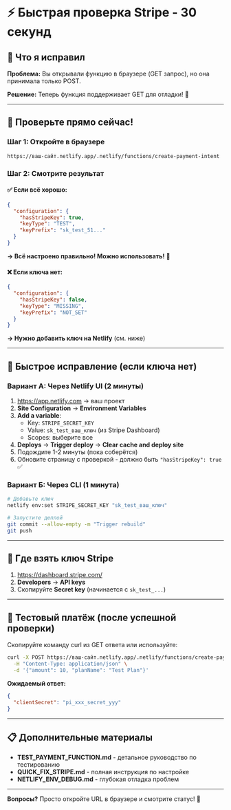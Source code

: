 # ⚡ Быстрая проверка Stripe - 30 секунд

## 🎯 Что я исправил

**Проблема:** Вы открывали функцию в браузере (GET запрос), но она принимала только POST.

**Решение:** Теперь функция поддерживает GET для отладки! 🎉

---

## 🚀 Проверьте прямо сейчас!

### Шаг 1: Откройте в браузере
```
https://ваш-сайт.netlify.app/.netlify/functions/create-payment-intent
```

### Шаг 2: Смотрите результат

#### ✅ Если всё хорошо:
```json
{
  "configuration": {
    "hasStripeKey": true,
    "keyType": "TEST",
    "keyPrefix": "sk_test_51..."
  }
}
```
**→ Всё настроено правильно! Можно использовать!** 🎉

#### ❌ Если ключа нет:
```json
{
  "configuration": {
    "hasStripeKey": false,
    "keyType": "MISSING",
    "keyPrefix": "NOT_SET"
  }
}
```
**→ Нужно добавить ключ на Netlify** (см. ниже)

---

## 🔧 Быстрое исправление (если ключа нет)

### Вариант А: Через Netlify UI (2 минуты)

1. https://app.netlify.com → ваш проект
2. **Site Configuration** → **Environment Variables**
3. **Add a variable**:
   - Key: `STRIPE_SECRET_KEY`
   - Value: `sk_test_ваш_ключ` (из Stripe Dashboard)
   - Scopes: выберите все
4. **Deploys** → **Trigger deploy** → **Clear cache and deploy site**
5. Подождите 1-2 минуты (пока соберётся)
6. Обновите страницу с проверкой - должно быть `"hasStripeKey": true` ✅

### Вариант Б: Через CLI (1 минута)

```bash
# Добавьте ключ
netlify env:set STRIPE_SECRET_KEY "sk_test_ваш_ключ"

# Запустите деплой
git commit --allow-empty -m "Trigger rebuild"
git push
```

---

## 📍 Где взять ключ Stripe

1. https://dashboard.stripe.com/
2. **Developers** → **API keys**
3. Скопируйте **Secret key** (начинается с `sk_test_...`)

---

## 🧪 Тестовый платёж (после успешной проверки)

Скопируйте команду curl из GET ответа или используйте:

```bash
curl -X POST https://ваш-сайт.netlify.app/.netlify/functions/create-payment-intent \
  -H "Content-Type: application/json" \
  -d '{"amount": 10, "planName": "Test Plan"}'
```

**Ожидаемый ответ:**
```json
{
  "clientSecret": "pi_xxx_secret_yyy"
}
```

---

## 📋 Дополнительные материалы

- **TEST_PAYMENT_FUNCTION.md** - детальное руководство по тестированию
- **QUICK_FIX_STRIPE.md** - полная инструкция по настройке
- **NETLIFY_ENV_DEBUG.md** - глубокая отладка проблем

---

**Вопросы?** Просто откройте URL в браузере и смотрите статус! 🚀

